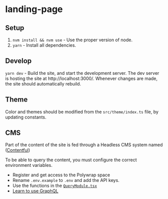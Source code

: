 # landing-page

## Setup
1. `nvm install && nvm use` - Use the proper version of node.
1. `yarn` - Install all dependencies.

## Develop
`yarn dev` - Build the site, and start the development server. The dev server is hosting the site at http://localhost:3000/. Whenever changes are made, the site should automatically rebuild.

## Theme 

Color and themes should be modified from the `src/theme/index.ts` file, by updating constants.

## CMS 

Part of the content of the site is fed through a Headless CMS system named ([Contentful](https://app.contentful.com/spaces/tmv21jqhvpr2/))

To be able to query the content, you must configure the correct environment variables. 
- Register and get access to the Polywrap space
- Rename `.env.example` to `.env` and add the API keys.
- Use the functions in the [`QueryModule.tsx`](./src/components/QueryModule.tsx)
- [Learn to use GraphQL](https://devhints.io/graphql)
